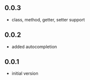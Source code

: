## 0.0.3
* class, method, getter, setter support

## 0.0.2
* added autocompletion

## 0.0.1
* initial version
